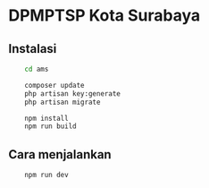 # DPMPTSP Kota Surabaya

## Instalasi

```bash
    cd ams

    composer update
    php artisan key:generate
    php artisan migrate

    npm install
    npm run build
```

## Cara menjalankan

```bash
    npm run dev
```

